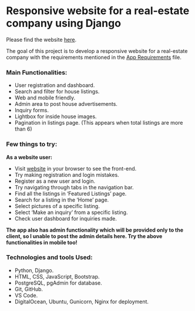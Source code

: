 # Responsive website for a real-estate company using Django

Please find the website [here](http://206.189.206.109/).

The goal of this project is to develop a responsive website for a real-estate company with the requirements mentioned in the [App Requirements](https://github.com/VamsiMohanRamineedi/btre_project/blob/master/App%20Requirements.pdf) file.

### Main Functionalities:
* User registration and dashboard.
* Search and filter for house listings.
* Web and mobile friendly.
* Admin area to post house advertisements.
* Inquiry forms.
* Lightbox for inside house images.
* Pagination in listings page. (This appears when total listings are more than 6)

### Few things to try:
**As a website user:**
* Visit [website](http://206.189.206.109/) in your browser to see the front-end.
*	Try making registration and login mistakes.
*	Register as a new user and login.
*	Try navigating through tabs in the navigation bar.
*	Find all the listings in ‘Featured Listings’ page.
*	Search for a listing in the ‘Home’ page.
*	Select pictures of a specific listing.
*	Select ‘Make an inquiry’ from a specific listing.
*	Check user dashboard for inquiries made.

**The app also has admin functionality which will be provided only to the client, so I unable to post the admin details here. Try the above functionalities in mobile too!**

### Technologies and tools Used:
* Python, Django.
* HTML, CSS, JavaScript, Bootstrap.
* PostgreSQL, pgAdmin for database.
* Git, GitHub.
* VS Code.
* DigitalOcean, Ubuntu, Gunicorn, Nginx for deployment.

